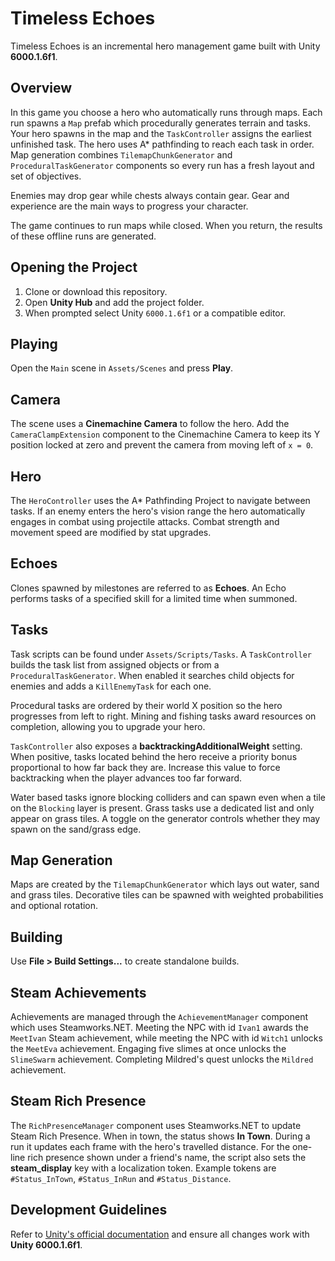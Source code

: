 # Timeless Echoes

Timeless Echoes is an incremental hero management game built with Unity **6000.1.6f1**.

## Overview
In this game you choose a hero who automatically runs through maps. Each run spawns a `Map` prefab which procedurally generates terrain and tasks.
Your hero spawns in the map and the `TaskController` assigns the earliest unfinished task. The hero uses A* pathfinding to reach each task in order.
Map generation combines `TilemapChunkGenerator` and `ProceduralTaskGenerator`
components so every run has a fresh layout and set of objectives.

Enemies may drop gear while chests always contain gear. Gear and experience are the main ways to progress your character.

The game continues to run maps while closed. When you return, the results of these offline runs are generated.

## Opening the Project
1. Clone or download this repository.
2. Open **Unity Hub** and add the project folder.
3. When prompted select Unity `6000.1.6f1` or a compatible editor.

## Playing
Open the `Main` scene in `Assets/Scenes` and press **Play**.

## Camera
The scene uses a **Cinemachine Camera** to follow the hero. Add the
`CameraClampExtension` component to the Cinemachine Camera to keep its Y
position locked at zero and prevent the camera from moving left of `x = 0`.

## Hero
The `HeroController` uses the A* Pathfinding Project to navigate between tasks.
If an enemy enters the hero's vision range the hero automatically engages in
combat using projectile attacks. Combat strength and movement speed are
modified by stat upgrades.

## Echoes
Clones spawned by milestones are referred to as **Echoes**. An Echo performs
tasks of a specified skill for a limited time when summoned.

## Tasks
Task scripts can be found under `Assets/Scripts/Tasks`. A `TaskController`
builds the task list from assigned objects or from a `ProceduralTaskGenerator`.
When enabled it searches child objects for enemies and adds a `KillEnemyTask`
for each one.

Procedural tasks are ordered by their world X position so the hero progresses
from left to right. Mining and fishing tasks award resources on completion,
allowing you to upgrade your hero.

`TaskController` also exposes a **backtrackingAdditionalWeight** setting. When
positive, tasks located behind the hero receive a priority bonus proportional
to how far back they are. Increase this value to force backtracking when the
player advances too far forward.

Water based tasks ignore blocking colliders and can spawn even when a tile on
the `Blocking` layer is present.
Grass tasks use a dedicated list and only appear on grass tiles. A toggle on the
generator controls whether they may spawn on the sand/grass edge.

## Map Generation
Maps are created by the `TilemapChunkGenerator` which lays out water, sand and
grass tiles. Decorative tiles can be spawned with weighted probabilities and
optional rotation.

## Building
Use **File > Build Settings...** to create standalone builds.

## Steam Achievements
Achievements are managed through the `AchievementManager` component which uses
Steamworks.NET. Meeting the NPC with id `Ivan1` awards the `MeetIvan` Steam
achievement, while meeting the NPC with id `Witch1` unlocks the `MeetEva`
achievement.
Engaging five slimes at once unlocks the `SlimeSwarm` achievement.
Completing Mildred's quest unlocks the `Mildred` achievement.

## Steam Rich Presence
The `RichPresenceManager` component uses Steamworks.NET to update Steam Rich
Presence. When in town, the status shows **In Town**. During a run it updates
each frame with the hero's travelled distance.
For the one-line rich presence shown under a friend's name, the script also
sets the **steam_display** key with a localization token. Example tokens are
`#Status_InTown`, `#Status_InRun` and `#Status_Distance`.

## Development Guidelines
Refer to [Unity's official documentation](https://docs.unity3d.com) and ensure all changes work with **Unity 6000.1.6f1**.
